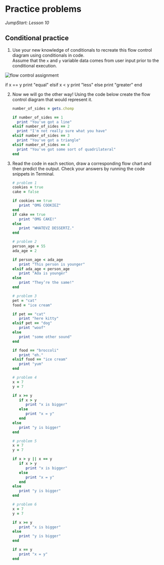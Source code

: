 # Practice problems

_JumpStart: Lesson 10_

## Conditional practice

1. Use your new knowledge of conditionals to recreate this flow control diagram using conditionals in code.  
Assume that the `x` and `y` variable data comes from user input prior to the conditional execution. 

![flow control assignment](./images/flow-control-assignment.png)

if x == y 
   print "equal"
elsif x < y 
   print "less"
else 
   print "greater"
end



2. Now we will go the other way! Using the code below create the flow control diagram that would represent it.

      ```ruby
      number_of_sides = gets.chomp

      if number_of_sides == 1
        print "You've got a line"
      elsif number_of_sides == 2
        print "I'm not really sure what you have"
      elsif number_of_sides == 3
        print "You've got a triangle"
      elsif number_of_sides == 4
        print "You've got some sort of quadrilateral"
      end
      ```

3. Read the code in each section, draw a corresponding flow chart and then predict the output. Check your answers by running the code snippets in Terminal.

      ```ruby
      # problem 1
      cookies = true
      cake = false

      if cookies == true
         print "OMG COOKIEZ"
      end
      if cake == true
         print "OMG CAKE!"
      else
         print "WHATEVZ DESSERTZ."
      end

      # problem 2
      person_age = 55
      ada_age = 2

      if person_age < ada_age
         print "This person is younger"
      elsif ada_age < person_age
         print "Ada is younger"
      else
         print "They’re the same!"
      end

      # problem 3
      pet = "cat"
      food = "ice cream"

      if pet == "cat"
         print "here kitty"
      elsif pet == "dog"
         print "woof"
      else
         print "some other sound"
      end

      if food == "broccoli"
         print "eh."
      elsif food == "ice cream"
         print "yum"
      end

      # problem 4
      x = 7
      y = 7

      if x >= y
         if x > y
            print "x is bigger"
         else
            print "x = y"
         end
      else
         print "y is bigger"
      end

      # problem 5
      x = 7
      y = 7

      if x > y || x == y
         if x > y
            print "x is bigger"
         else
            print "x = y"
         end
      else
         print "y is bigger"
      end

      # problem 6
      x = 7
      y = 7

      if x >= y
         print "x is bigger"
      else
         print "y is bigger"
      end

      if x == y
         print "x = y"
      end
      ```
